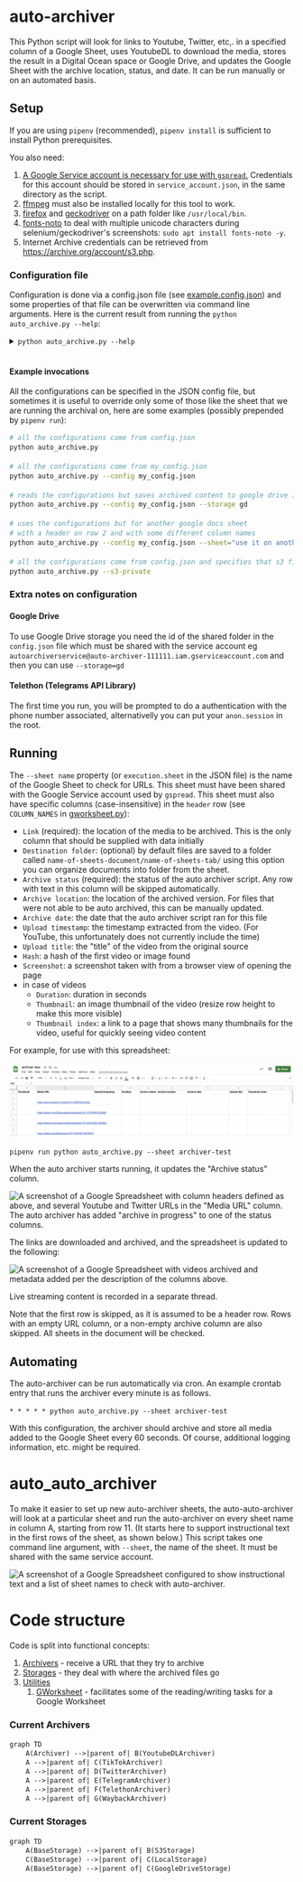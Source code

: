 # auto-archiver

This Python script will look for links to Youtube, Twitter, etc,. in a specified column of a Google Sheet, uses YoutubeDL to download the media, stores the result in a Digital Ocean space or Google Drive, and updates the Google Sheet with the archive location, status, and date. It can be run manually or on an automated basis.

## Setup

If you are using `pipenv` (recommended), `pipenv install` is sufficient to install Python prerequisites.

You also need:
1. [A Google Service account is necessary for use with `gspread`.](https://gspread.readthedocs.io/en/latest/oauth2.html#for-bots-using-service-account) Credentials for this account should be stored in `service_account.json`, in the same directory as the script.
1. [ffmpeg](https://www.ffmpeg.org/) must also be installed locally for this tool to work. 
1. [firefox](https://www.mozilla.org/en-US/firefox/new/) and [geckodriver](https://github.com/mozilla/geckodriver/releases) on a path folder like `/usr/local/bin`. 
1. [fonts-noto](https://fonts.google.com/noto) to deal with multiple unicode characters during selenium/geckodriver's screenshots: `sudo apt install fonts-noto -y`. 
1. Internet Archive credentials can be retrieved from https://archive.org/account/s3.php.

### Configuration file
Configuration is done via a config.json file (see [example.config.json](example.config.json)) and some properties of that file can be overwritten via command line arguments. Here is the current result from running the `python auto_archive.py --help`:

<details><summary><code>python auto_archive.py --help</code></summary>



```js
usage: auto_archive.py [-h] [--config CONFIG] [--storage {s3,local,gd}] [--sheet SHEET] [--header HEADER] [--s3-private] [--col-url URL] [--col-folder FOLDER] [--col-archive ARCHIVE] [--col-date DATE] [--col-status STATUS] [--col-thumbnail THUMBNAIL] [--col-thumbnail_index THUMBNAIL_INDEX] [--col-timestamp TIMESTAMP] [--col-title TITLE] [--col-duration DURATION] [--col-screenshot SCREENSHOT] [--col-hash HASH]

Automatically archive social media posts, videos, and images from a Google Sheets document. The command line arguments will always override the configurations in the provided JSON config
file (--config), only some high-level options are allowed via the command line and the JSON configuration file is the preferred method.

optional arguments:
  -h, --help            show this help message and exit
  --config CONFIG       the filename of the JSON configuration file (defaults to 'config.json')
  --storage {s3,local,gd}
                        which storage to use [execution.storage in config.json]
  --sheet SHEET         the name of the google sheets document [execution.sheet in config.json]
  --header HEADER       1-based index for the header row [execution.header in config.json]
  --s3-private          Store content without public access permission (only for storage=s3) [secrets.s3.private in config.json]
  --col-url URL         the name of the column to READ url FROM (default='link')
  --col-folder FOLDER   the name of the column to READ folder FROM (default='destination folder')
  --col-archive ARCHIVE
                        the name of the column to FILL WITH archive (default='archive location')
  --col-date DATE       the name of the column to FILL WITH date (default='archive date')
  --col-status STATUS   the name of the column to FILL WITH status (default='archive status')
  --col-thumbnail THUMBNAIL 
                        the name of the column to FILL WITH thumbnail (default='thumbnail')
  --col-thumbnail_index THUMBNAIL_INDEX
                        the name of the column to FILL WITH thumbnail_index (default='thumbnail index')
  --col-timestamp TIMESTAMP
                        the name of the column to FILL WITH timestamp (default='upload timestamp')
  --col-title TITLE     the name of the column to FILL WITH title (default='upload title')
  --col-duration DURATION
                        the name of the column to FILL WITH duration (default='duration')
  --col-screenshot SCREENSHOT
                        the name of the column to FILL WITH screenshot (default='screenshot')
  --col-hash HASH       the name of the column to FILL WITH hash (default='hash')
```

</details><br/>

#### Example invocations
All the configurations can be specified in the JSON config file, but sometimes it is useful to override only some of those like the sheet that we are running the archival on, here are some examples (possibly prepended by `pipenv run`):

```bash
# all the configurations come from config.json
python auto_archive.py

# all the configurations come from my_config.json
python auto_archive.py --config my_config.json

# reads the configurations but saves archived content to google drive instead
python auto_archive.py --config my_config.json --storage gd

# uses the configurations but for another google docs sheet 
# with a header on row 2 and with some different column names
python auto_archive.py --config my_config.json --sheet="use it on another sheets doc" --header=2 --col-link="put urls here"

# all the configurations come from config.json and specifies that s3 files should be private
python auto_archive.py --s3-private
```

### Extra notes on configuration
#### Google Drive
To use Google Drive storage you need the id of the shared folder in the `config.json` file which must be shared with the service account eg `autoarchiverservice@auto-archiver-111111.iam.gserviceaccount.com` and then you can use `--storage=gd`

#### Telethon (Telegrams API Library)
The first time you run, you will be prompted to do a authentication with the phone number associated, alternativelly you can put your `anon.session` in the root.


## Running
The `--sheet name` property (or `execution.sheet` in the JSON file) is the name of the Google Sheet to check for URLs. 
This sheet must have been shared with the Google Service account used by `gspread`. 
This sheet must also have specific columns (case-insensitive) in the `header` row (see `COLUMN_NAMES` in [gworksheet.py](utils/gworksheet.py)):
* `Link` (required): the location of the media to be archived. This is the only column that should be supplied with data initially
* `Destination folder`: (optional) by default files are saved to a folder called `name-of-sheets-document/name-of-sheets-tab/` using this option you can organize documents into folder from the sheet. 
* `Archive status` (required): the status of the auto archiver script. Any row with text in this column will be skipped automatically.
* `Archive location`: the location of the archived version. For files that were not able to be auto archived, this can be manually updated.
* `Archive date`: the date that the auto archiver script ran for this file
* `Upload timestamp`: the timestamp extracted from the video. (For YouTube, this unfortunately does not currently include the time)
* `Upload title`: the "title" of the video from the original source
* `Hash`: a hash of the first video or image found
* `Screenshot`: a screenshot taken with from a browser view of opening the page
* in case of videos
  * `Duration`: duration in seconds
  * `Thumbnail`: an image thumbnail of the video (resize row height to make this more visible)
  * `Thumbnail index`: a link to a page that shows many thumbnails for the video, useful for quickly seeing video content


For example, for use with this spreadsheet:

![A screenshot of a Google Spreadsheet with column headers defined as above, and several Youtube and Twitter URLs in the "Media URL" column](docs/demo-before.png)

```pipenv run python auto_archive.py --sheet archiver-test```

When the auto archiver starts running, it updates the "Archive status" column.

![A screenshot of a Google Spreadsheet with column headers defined as above, and several Youtube and Twitter URLs in the "Media URL" column. The auto archiver has added "archive in progress" to one of the status columns.](docs/demo-progress.png)

The links are downloaded and archived, and the spreadsheet is updated to the following:

![A screenshot of a Google Spreadsheet with videos archived and metadata added per the description of the columns above.](docs/demo-after.png)

Live streaming content is recorded in a separate thread.

Note that the first row is skipped, as it is assumed to be a header row. Rows with an empty URL column, or a non-empty archive column are also skipped. All sheets in the document will be checked.

## Automating

The auto-archiver can be run automatically via cron. An example crontab entry that runs the archiver every minute is as follows.

```* * * * * python auto_archive.py --sheet archiver-test```

With this configuration, the archiver should archive and store all media added to the Google Sheet every 60 seconds. Of course, additional logging information, etc. might be required.

# auto_auto_archiver

To make it easier to set up new auto-archiver sheets, the auto-auto-archiver will look at a particular sheet and run the auto-archiver on every sheet name in column A, starting from row 11. (It starts here to support instructional text in the first rows of the sheet, as shown below.) This script takes one command line argument, with `--sheet`, the name of the sheet. It must be shared with the same service account.

![A screenshot of a Google Spreadsheet configured to show instructional text and a list of sheet names to check with auto-archiver.](docs/auto-auto.png)

# Code structure
Code is split into functional concepts:
1. [Archivers](archivers/) - receive a URL that they try to archive
2. [Storages](storages/) - they deal with where the archived files go
3. [Utilities](utils/)
   1. [GWorksheet](utils/gworksheet.py) - facilitates some of the reading/writing tasks for a Google Worksheet

### Current Archivers
```mermaid
graph TD
    A(Archiver) -->|parent of| B(YoutubeDLArchiver)
    A -->|parent of| C(TikTokArchiver)
    A -->|parent of| D(TwitterArchiver)
    A -->|parent of| E(TelegramArchiver)
    A -->|parent of| F(TelethonArchiver)
    A -->|parent of| G(WaybackArchiver)
```
### Current Storages
```mermaid
graph TD
    A(BaseStorage) -->|parent of| B(S3Storage)
    C(BaseStorage) -->|parent of| C(LocalStorage)
    A(BaseStorage) -->|parent of| C(GoogleDriveStorage)
```



